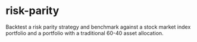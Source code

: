 # risk-parity
Backtest a risk parity strategy and benchmark against a stock market index portfolio and a portfolio with a traditional 60-40 asset allocation.
